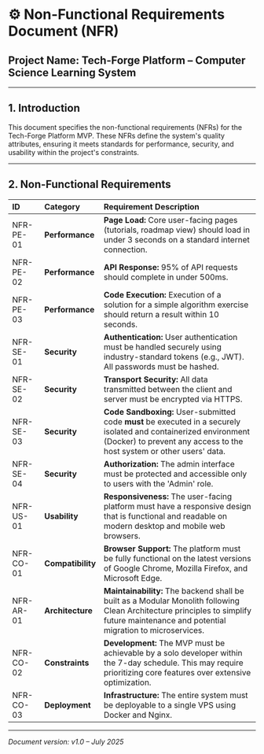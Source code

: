 # ⚙️ Non-Functional Requirements Document (NFR)

## Project Name: Tech-Forge Platform – Computer Science Learning System

---

## 1. Introduction

This document specifies the non-functional requirements (NFRs) for the Tech-Forge Platform MVP. These NFRs define the system's quality attributes, ensuring it meets standards for performance, security, and usability within the project's constraints.

---

## 2. Non-Functional Requirements

| ID        | Category          | Requirement Description                                                                                      |
| :-------- | :---------------- | :----------------------------------------------------------------------------------------------------------- |
| NFR-PE-01 | **Performance**   | **Page Load:** Core user-facing pages (tutorials, roadmap view) should load in under 3 seconds on a standard internet connection. |
| NFR-PE-02 | **Performance**   | **API Response:** 95% of API requests should complete in under 500ms.                                        |
| NFR-PE-03 | **Performance**   | **Code Execution:** Execution of a solution for a simple algorithm exercise should return a result within 10 seconds. |
| NFR-SE-01 | **Security**      | **Authentication:** User authentication must be handled securely using industry-standard tokens (e.g., JWT). All passwords must be hashed. |
| NFR-SE-02 | **Security**      | **Transport Security:** All data transmitted between the client and server must be encrypted via HTTPS.      |
| NFR-SE-03 | **Security**      | **Code Sandboxing:** User-submitted code **must** be executed in a securely isolated and containerized environment (Docker) to prevent any access to the host system or other users' data. |
| NFR-SE-04 | **Security**      | **Authorization:** The admin interface must be protected and accessible only to users with the 'Admin' role. |
| NFR-US-01 | **Usability**     | **Responsiveness:** The user-facing platform must have a responsive design that is functional and readable on modern desktop and mobile web browsers. |
| NFR-CO-01 | **Compatibility** | **Browser Support:** The platform must be fully functional on the latest versions of Google Chrome, Mozilla Firefox, and Microsoft Edge. |
| NFR-AR-01 | **Architecture**  | **Maintainability:** The backend shall be built as a Modular Monolith following Clean Architecture principles to simplify future maintenance and potential migration to microservices. |
| NFR-CO-02 | **Constraints**   | **Development:** The MVP must be achievable by a solo developer within the 7-day schedule. This may require prioritizing core features over extensive optimization. |
| NFR-CO-03 | **Deployment**    | **Infrastructure:** The entire system must be deployable to a single VPS using Docker and Nginx. |

---

*Document version: v1.0 – July 2025*